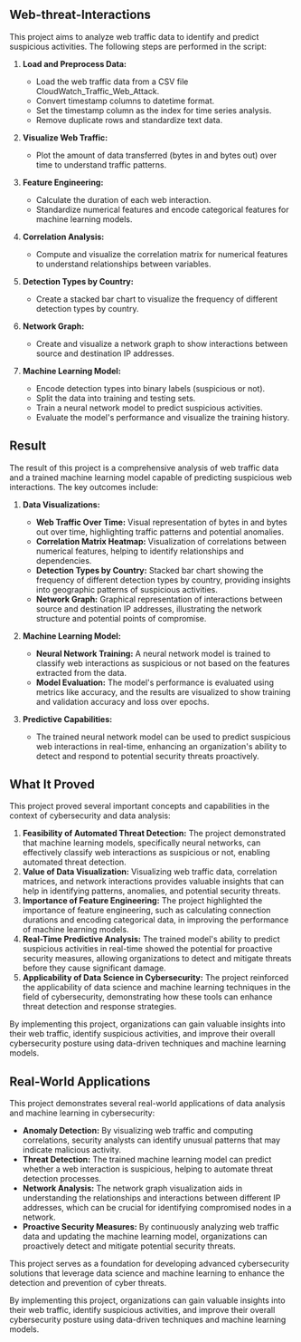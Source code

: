## Web-threat-Interactions

This project aims to analyze web traffic data to identify and predict suspicious activities. The following steps are performed in the script:

1. **Load and Preprocess Data:**
   - Load the web traffic data from a CSV file CloudWatch_Traffic_Web_Attack.
   - Convert timestamp columns to datetime format.
   - Set the timestamp column as the index for time series analysis.
   - Remove duplicate rows and standardize text data.

2. **Visualize Web Traffic:**
   - Plot the amount of data transferred (bytes in and bytes out) over time to understand traffic patterns.

3. **Feature Engineering:**
   - Calculate the duration of each web interaction.
   - Standardize numerical features and encode categorical features for machine learning models.

4. **Correlation Analysis:**
   - Compute and visualize the correlation matrix for numerical features to understand relationships between variables.

5. **Detection Types by Country:**
   - Create a stacked bar chart to visualize the frequency of different detection types by country.

6. **Network Graph:**
   - Create and visualize a network graph to show interactions between source and destination IP addresses.

7. **Machine Learning Model:**
   - Encode detection types into binary labels (suspicious or not).
   - Split the data into training and testing sets.
   - Train a neural network model to predict suspicious activities.
   - Evaluate the model's performance and visualize the training history.
  
## Result

The result of this project is a comprehensive analysis of web traffic data and a trained machine learning model capable of predicting suspicious web interactions. The key outcomes include:

1. **Data Visualizations:**
   - **Web Traffic Over Time:** Visual representation of bytes in and bytes out over time, highlighting traffic patterns and potential anomalies.
   - **Correlation Matrix Heatmap:** Visualization of correlations between numerical features, helping to identify relationships and dependencies.
   - **Detection Types by Country:** Stacked bar chart showing the frequency of different detection types by country, providing insights into geographic patterns of suspicious activities.
   - **Network Graph:** Graphical representation of interactions between source and destination IP addresses, illustrating the network structure and potential points of compromise.

2. **Machine Learning Model:**
   - **Neural Network Training:** A neural network model is trained to classify web interactions as suspicious or not based on the features extracted from the data.
   - **Model Evaluation:** The model's performance is evaluated using metrics like accuracy, and the results are visualized to show training and validation accuracy and loss over epochs.

3. **Predictive Capabilities:**
   - The trained neural network model can be used to predict suspicious web interactions in real-time, enhancing an organization's ability to detect and respond to potential security threats proactively.

## What It Proved

This project proved several important concepts and capabilities in the context of cybersecurity and data analysis:

1. **Feasibility of Automated Threat Detection:** The project demonstrated that machine learning models, specifically neural networks, can effectively classify web interactions as suspicious or not, enabling automated threat detection.
2. **Value of Data Visualization:** Visualizing web traffic data, correlation matrices, and network interactions provides valuable insights that can help in identifying patterns, anomalies, and potential security threats.
3. **Importance of Feature Engineering:** The project highlighted the importance of feature engineering, such as calculating connection durations and encoding categorical data, in improving the performance of machine learning models.
4. **Real-Time Predictive Analysis:** The trained model's ability to predict suspicious activities in real-time showed the potential for proactive security measures, allowing organizations to detect and mitigate threats before they cause significant damage.
5. **Applicability of Data Science in Cybersecurity:** The project reinforced the applicability of data science and machine learning techniques in the field of cybersecurity, demonstrating how these tools can enhance threat detection and response strategies.

By implementing this project, organizations can gain valuable insights into their web traffic, identify suspicious activities, and improve their overall cybersecurity posture using data-driven techniques and machine learning models.

## Real-World Applications

This project demonstrates several real-world applications of data analysis and machine learning in cybersecurity:

- **Anomaly Detection:** By visualizing web traffic and computing correlations, security analysts can identify unusual patterns that may indicate malicious activity.
- **Threat Detection:** The trained machine learning model can predict whether a web interaction is suspicious, helping to automate threat detection processes.
- **Network Analysis:** The network graph visualization aids in understanding the relationships and interactions between different IP addresses, which can be crucial for identifying compromised nodes in a network.
- **Proactive Security Measures:** By continuously analyzing web traffic data and updating the machine learning model, organizations can proactively detect and mitigate potential security threats.

This project serves as a foundation for developing advanced cybersecurity solutions that leverage data science and machine learning to enhance the detection and prevention of cyber threats.

By implementing this project, organizations can gain valuable insights into their web traffic, identify suspicious activities, and improve their overall cybersecurity posture using data-driven techniques and machine learning models.

